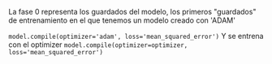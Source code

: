 La fase 0 representa los guardados del modelo, los primeros "guardados" de entrenamiento
en el que tenemos un modelo creado con 'ADAM'

```model.compile(optimizer='adam', loss='mean_squared_error')```
Y se entrena con el optimizer
```model.compile(optimizer=optimizer, loss='mean_squared_error')```